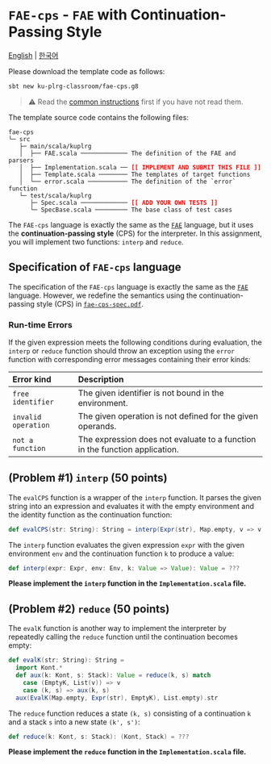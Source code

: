 # `FAE-cps` - `FAE` with Continuation-Passing Style

[English](./README.md) | [한국어](./README.ko.md)

Please download the template code as follows:
```bash
sbt new ku-plrg-classroom/fae-cps.g8
```

> :warning: Read the [common instructions](https://github.com/ku-plrg-classroom/docs/blob/main/README.md) first if you have not read them.

The template source code contains the following files:
<pre><code>fae-cps
└─ src
   ├─ main/scala/kuplrg
   │  ├── FAE.scala ───────────── The definition of the FAE and parsers
   │  ├── Implementation.scala ── <b style='color:red;'>[[ IMPLEMENT AND SUBMIT THIS FILE ]]</b>
   │  ├── Template.scala ──────── The templates of target functions
   │  └── error.scala ─────────── The definition of the `error` function
   └─ test/scala/kuplrg
      ├─ Spec.scala ───────────── <b style='color:red;'>[[ ADD YOUR OWN TESTS ]]</b>
      └─ SpecBase.scala ───────── The base class of test cases</code></pre>

The `FAE-cps` language is exactly the same as the [`FAE`](../fae/README.md)
language, but it uses the **continuation-passing style** (CPS) for the
interpreter. In this assignment, you will implement two functions: `interp` and
`reduce`.

## Specification of `FAE-cps` language

The specification of the `FAE-cps` language is exactly the same as the
[`FAE`](../fae/README.md) language. However, we redefine the semantics using the
continuation-passing style (CPS) in [`fae-cps-spec.pdf`](./fae-cps-spec.pdf).

### Run-time Errors

If the given expression meets the following conditions during evaluation, the
`interp` or `reduce` function should throw an exception using the `error`
function with corresponding error messages containing their error kinds:

| Error kind | Description |
|:-----------|:------------|
| `free identifier` | The given identifier is not bound in the environment. |
| `invalid operation` | The given operation is not defined for the given operands. |
| `not a function` | The expression does not evaluate to a function in the function application. |

## (Problem #1) `interp` (50 points)

The `evalCPS` function is a wrapper of the `interp` function. It parses the
given string into an expression and evaluates it with the empty environment and
the identity function as the continuation function:

```scala
def evalCPS(str: String): String = interp(Expr(str), Map.empty, v => v).str
```

The `interp` function evaluates the given expression `expr` with the given
environment `env` and the continuation function `k` to produce a value:
```scala
def interp(expr: Expr, env: Env, k: Value => Value): Value = ???
```
**Please implement the `interp` function in the `Implementation.scala` file.**

## (Problem #2) `reduce` (50 points)

The `evalK` function is another way to implement the interpreter by repeatedly
calling the `reduce` function until the continuation becomes empty:
```scala
def evalK(str: String): String =
  import Kont.*
  def aux(k: Kont, s: Stack): Value = reduce(k, s) match
    case (EmptyK, List(v)) => v
    case (k, s) => aux(k, s)
  aux(EvalK(Map.empty, Expr(str), EmptyK), List.empty).str
```

The `reduce` function reduces a state `(k, s)` consisting of a continuation `k`
and a stack `s` into a new state `(k', s')`:
```scala
def reduce(k: Kont, s: Stack): (Kont, Stack) = ???
```

**Please implement the `reduce` function in the `Implementation.scala` file.**
